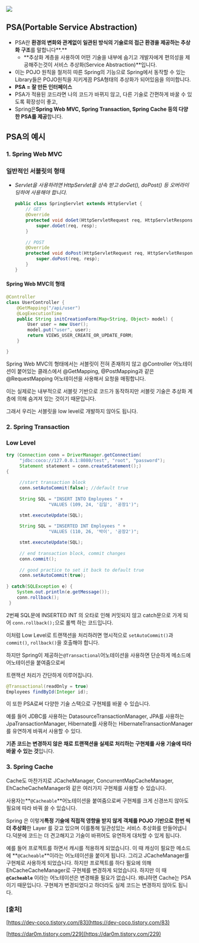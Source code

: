 ![](https://img.notionusercontent.com/s3/prod-files-secure%2F560fc466-27da-429f-ba6b-9df88144a59a%2Fadc1e71d-349a-4503-b7e8-a007344b16c3%2FUntitled.png/size/w=2000?exp=1728905458&sig=Knwr3SeZqAoHqkAql4uMiC8LhD-drqrTqGAm_1rmxTo)


## PSA(Portable Service Abstraction)

- PSA란 **환경의 변화와 관계없이 일관된 방식의 기술로의 접근 환경을 제공하는 추상화 구조**를 말합니다**.**
    - **추상화 계층을 사용하여 어떤 기술을 내부에 숨기고 개발자에게 편의성을 제공해주는것이 서비스 추상화(Service Abstraction)**입니다.
- 이는 POJO 원칙을 철저히 따른 Spring의 기능으로 Spring에서 동작할 수 있는 Library들은 POJO원칙을 지키게끔 PSA형태의 추상화가 되어있음을 의미합니다.
- **PSA = 잘 만든 인터페이스**
- PSA가 적용된 코드라면 나의 코드가 바뀌지 않고, 다른 기술로 간편하게 바꿀 수 있도록 확장성이 좋고,
- Spring은**Spring Web MVC, Spring Transaction, Spring Cache 등의 다양한 PSA를 제공**합니다.

## PSA의 예시
###  1. Spring Web MVC

### **일반적인 서블릿의 형태**

- _Servlet을 사용하려면 HttpServlet을 상속 받고 doGet(), doPost() 등 오버라이딩하여 사용해야 합니다._
    
    ```java
    public class SpringServlet extends HttpServlet {
    	// GET
    	@Override
    	protected void doGet(HttpServletRequest req, HttpServletResponse resp) throws ServletException, IOException {
    		super.doGet(req, resp);
    	}
    	
    	// POST
    	@Override
    	protected void doPost(HttpServletRequest req, HttpServletResponse resp) throws ServletException, IOException {
    		super.doPost(req, resp);
    	}
    }
    ```
    

####  Spring Web MVC의 형태

```java
@Controller
class UserController {
	@GetMapping("/api/user")
	@LogExecutionTime
	public String initCreationForm(Map<String, Object> model) {
		User user = new User();
		model.put("user", user);
		return VIEWS_USER_CREATE_OR_UPDATE_FORM;
	}

}
```

Spring Web MVC의 형태에서는 서블릿이 전혀 존재하지 않고 @Controller 어노테이션이 붙어있는 클래스에서 @GetMapping, @PostMapping과 같은 @RequestMapping 어노테이션을 사용해서 요청을 매핑합니다.

이는 실제로는 내부적으로 서블릿 기반으로 코드가 동작하지만 서블릿 기술은 추상화 계층에 의해 숨겨져 있는 것이기 때문입니다.

그래서 우리는 서블릿을 low level로 개발하지 않아도 됩니다.

###  2. Spring Transaction

### Low Level

```java
try (Connection conn = DriverManager.getConnection(
     "jdbc:coco://127.0.0.1:8080/test", "root", "password");
     Statement statement = conn.createStatement();) 
{
 
	 //start transaction block
	 conn.setAutoCommit(false); //default true
 
	 String SQL = "INSERT INTO Employees " +
	 			"VALUES (109, 24, '김일', '공장1')";

	 stmt.executeUpdate(SQL);
 
	 String SQL = "INSERTED INT Employees " +
	 			"VALUES (110, 26, '박이', '공장2')";

	 stmt.executeUpdate(SQL);
 
	 // end transaction block, commit changes
	 conn.commit();
 
	 // good practice to set it back to default true
	 conn.setAutoCommit(true);
 
} catch(SQLException e) {
	System.out.println(e.getMessage());
	conn.rollback();
 }
```

2번째 SQL문에 INSERTED INT 의 오타로 인해 커밋되지 않고 catch문으로 가게 되어 `conn.rollback();`으로 롤백 하는 코드입니다.

이처럼 Low Level로 트랜잭션을 처리하려면 명시적으로 `setAutoCommit()`과`commit()`, `rollback()`을 호출해야 합니다.

하지만 Spring이 제공하는`@Transactional`어노테이션을 사용하면 단순하게 메소드에 어노테이션을 붙여줌으로써

트랜잭션 처리가 간단하게 이루어집니다.

```java
@Transactional(readOnly = true)
Employees findById(Integer id);
```

이 또한 PSA로써 다양한 기술 스택으로 구현체를 바꿀 수 있습니다.

예를 들어 JDBC를 사용하는 DatasourceTransactionManager, JPA를 사용하는 JpaTransactionManager, Hibernate를 사용하는 HibernateTransactionManager를 유연하게 바꿔서 사용할 수 있다.

**기존 코드는 변경하지 않은 채로 트랜잭션을 실제로 처리하는 구현체를 사용 기술에 따라 바꿀 수 있는 것**입니다.

### 3. Spring Cache

Cache도 마찬가지로 JCacheManager, ConcurrentMapCacheManager, EhCacheCacheManager와 같은 여러가지 구현체를 사용할 수 있습니다.

사용자는**`@Cacheable`**어노테이션을 붙여줌으로써 구현체를 크게 신경쓰지 않아도 필요에 따라 바꿔 쓸 수 있습니다.

Spring 은 이렇게**특정 기술에 직접적 영향을 받지 않게** **객체를 POJO 기반으로 한번 씩 더 추상화**한 Layer 를 갖고 있으며 이를통해 일관성있는 서비스 추상화를 만들어냅니다.덕분에 코드는 더 견고해지고 기술이 바뀌어도 유연하게 대처할 수 있게 됩니다.

예를 들어 프로젝트를 하면서 캐시를 적용하게 되었습니다. 이 때 캐싱이 필요한 메소드에 **`@Cacheable`**이라는 어노테이션을 붙이게 됩니다. 그리고 JCacheManager를 구현체로 사용하게 되었습니다. 하지만 프로젝트를 하다 필요에 의해 EhCacheCacheManager로 구현체를 변경하게 되었습니다. 하지만 이 때 **`@Cacheable`** 이라는 어노테이션은 변경해줄 필요가 없습니다. 왜냐하면 Cache는 PSA이기 때문입니다. 구현체가 변경되었다고 하더라도 실제 코드는 변경하지 않아도 됩니다.

### [출처]

[https://dev-coco.tistory.com/83](https://dev-coco.tistory.com/83)

[https://dar0m.tistory.com/229](https://dar0m.tistory.com/229)